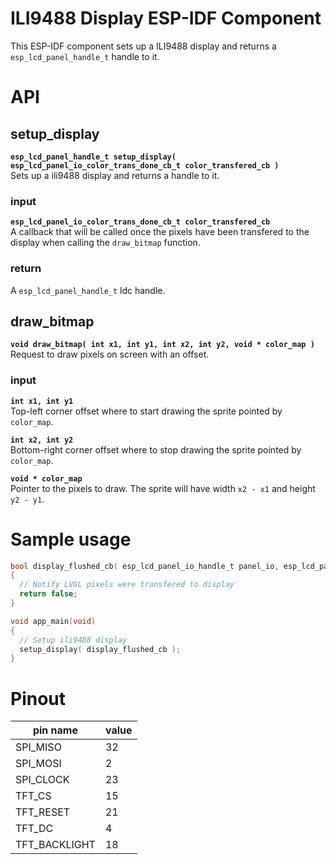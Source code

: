 # ILI9488 Display ESP-IDF Component

This ESP-IDF component sets up a ILI9488 display and returns a `esp_lcd_panel_handle_t` handle to it.

# API

## setup_display
**`esp_lcd_panel_handle_t setup_display( esp_lcd_panel_io_color_trans_done_cb_t color_transfered_cb )`**<br>
Sets up a ili9488 display and returns a handle to it.

### input
**`esp_lcd_panel_io_color_trans_done_cb_t color_transfered_cb`**<br>
A callback that will be called once the pixels have been transfered to the display when calling the `draw_bitmap` function.

### return
A `esp_lcd_panel_handle_t` ldc handle.

## draw_bitmap
**`void draw_bitmap( int x1, int y1, int x2, int y2, void * color_map )`**<br>
Request to draw pixels on screen with an offset.

### input
**`int x1, int y1`**<br>
Top-left corner offset where to start drawing the sprite pointed by `color_map`.

**`int x2, int y2`**<br>
Bottom-right corner offset where to stop drawing the sprite pointed by `color_map`.

**`void * color_map`**<br>
Pointer to the pixels to draw. The sprite will have width `x2 - x1` and height `y2 - y1`.

# Sample usage

```c
bool display_flushed_cb( esp_lcd_panel_io_handle_t panel_io, esp_lcd_panel_io_event_data_t * edata, void * user_ctx )
{
  // Notify LVGL pixels were transfered to display
  return false;
}

void app_main(void)
{
  // Setup ili9488 display
  setup_display( display_flushed_cb );
}
```

# Pinout

|  pin name |  value |
| ------------ | ------------ |
| SPI_MISO | 32 |
| SPI_MOSI | 2 |
| SPI_CLOCK | 23 |
| TFT_CS | 15 |
| TFT_RESET | 21 |
| TFT_DC | 4 |
| TFT_BACKLIGHT | 18 |
